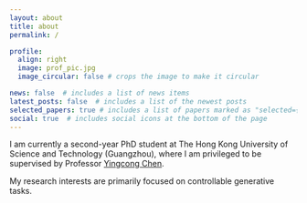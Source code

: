 ```yaml
---
layout: about
title: about
permalink: /

profile:
  align: right
  image: prof_pic.jpg
  image_circular: false # crops the image to make it circular

news: false  # includes a list of news items
latest_posts: false  # includes a list of the newest posts
selected_papers: true # includes a list of papers marked as "selected={true}"
social: true  # includes social icons at the bottom of the page
---
```

I am currently a second-year PhD student at The Hong Kong University of Science and Technology (Guangzhou), where I am privileged to be supervised by Professor [Yingcong Chen](https://www.yingcong.me/).

My research interests are primarily focused on controllable generative tasks. 
